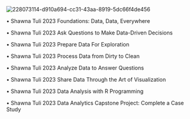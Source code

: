 ![228073114-d910a694-cc31-43aa-8919-5dc66f4de456](https://github.com/shawna-tuli-stanford-uci-kellogg/google-data-analytics-certifications/assets/19508013/7611f28d-fb18-4366-844b-10de90414ace)

• Shawna Tuli 2023 Foundations: Data, Data, Everywhere

• Shawna Tuli 2023 Ask Questions to Make Data-Driven Decisions

• Shawna Tuli 2023 Prepare Data For Exploration

• Shawna Tuli 2023 Process Data from Dirty to Clean

• Shawna Tuli 2023 Analyze Data to Answer Questions

• Shawna Tuli 2023 Share Data Through the Art of Visualization

• Shawna Tuli 2023 Data Analysis with R Programming

• Shawna Tuli 2023 Data Analytics Capstone Project: Complete a Case Study
